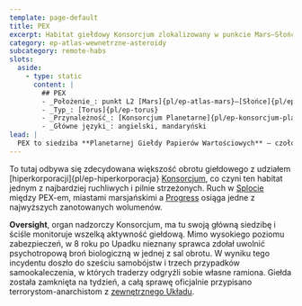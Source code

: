 ```yaml
---
template: page-default
title: PEX
excerpt: Habitat giełdowy Konsorcjum zlokalizowany w punkcie Mars–Słońce L2.
category: ep-atlas-wewnetrzne-asteroidy
subcategory: remote-habs
slots:
  aside:
    - type: static
      content: |
        ## PEX
        - _Położenie_: punkt L2 [Mars]{pl/ep-atlas-mars}–[Słońce]{pl/ep-atlas-slonce}
        - _Typ_: [Torus]{pl/ep-torus}
        - _Przynależność_: [Konsorcjum Planetarne]{pl/ep-konsorcjum-planetarne}
        - _Główne języki_: angielski, mandaryński
lead: |
  PEX to siedziba **Planetarnej Giełdy Papierów Wartościowych** – czołowej elektronicznej sieci handlu akcjami w [wewnętrznym Układzie Słonecznym](#).
---
```

To tutaj odbywa się zdecydowana większość obrotu giełdowego z udziałem [hiperkorporacji]{pl/ep-hiperkorporacja} [Konsorcjum](#), co czyni ten habitat jednym z najbardziej ruchliwych i pilnie strzeżonych. Ruch w [Splocie](#) między PEX-em, miastami marsjańskimi a [Progress](#) osiąga jedne z najwyższych zanotowanych wolumenów.

**Oversight**, organ nadzorczy Konsorcjum, ma tu swoją główną siedzibę i ściśle monitoruje wszelką aktywność giełdową. Mimo wysokiego poziomu zabezpieczeń, w 8 roku po Upadku nieznany sprawca zdołał uwolnić psychotropową broń biologiczną w jednej z sal obrotu. W wyniku tego incydentu doszło do sześciu samobójstw i trzech przypadków samookaleczenia, w których traderzy odgryźli sobie własne ramiona. Giełda została zamknięta na tydzień, a całą sprawę oficjalnie przypisano terrorystom-anarchistom z [zewnętrznego Układu](#).
